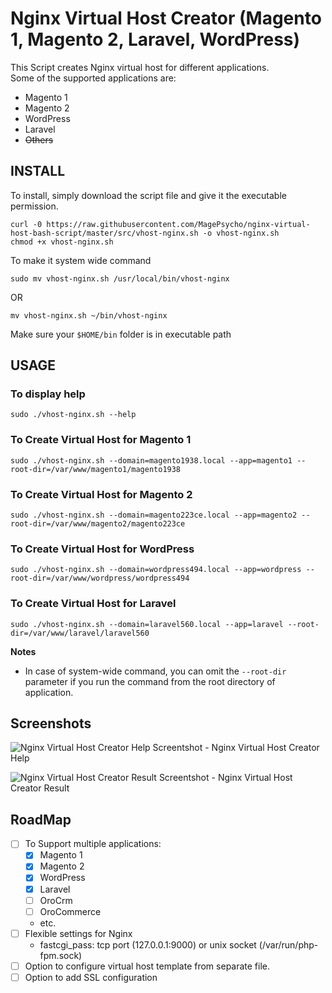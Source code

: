 # Nginx Virtual Host Creator (Magento 1, Magento 2, Laravel, WordPress)

This Script creates Nginx virtual host for different applications.  
Some of the supported applications are:  
 - Magento 1
 - Magento 2
 - WordPress
 - Laravel
 - ~~Others~~


## INSTALL
To install, simply download the script file and give it the executable permission.
```
curl -0 https://raw.githubusercontent.com/MagePsycho/nginx-virtual-host-bash-script/master/src/vhost-nginx.sh -o vhost-nginx.sh
chmod +x vhost-nginx.sh
```

To make it system wide command
```
sudo mv vhost-nginx.sh /usr/local/bin/vhost-nginx
```
OR 
```
mv vhost-nginx.sh ~/bin/vhost-nginx
```
Make sure your `$HOME/bin` folder is in executable path

## USAGE
### To display help
```
sudo ./vhost-nginx.sh --help
```
### To Create Virtual Host for Magento 1
```
sudo ./vhost-nginx.sh --domain=magento1938.local --app=magento1 --root-dir=/var/www/magento1/magento1938
```

### To Create Virtual Host for Magento 2
```
sudo ./vhost-nginx.sh --domain=magento223ce.local --app=magento2 --root-dir=/var/www/magento2/magento223ce
```

### To Create Virtual Host for WordPress
```
sudo ./vhost-nginx.sh --domain=wordpress494.local --app=wordpress --root-dir=/var/www/wordpress/wordpress494
```

### To Create Virtual Host for Laravel
```
sudo ./vhost-nginx.sh --domain=laravel560.local --app=laravel --root-dir=/var/www/laravel/laravel560
```

**Notes**
 - In case of system-wide command, you can omit the `--root-dir` parameter if you run the command from the root directory of application. 

## Screenshots
![Nginx Virtual Host Creator Help](https://github.com/MagePsycho/nginx-virtual-host-bash-script/raw/master/docs/nginx-virtual-host-bash-script-help.png "Nginx Virtual Host Creator Help")
Screentshot - Nginx Virtual Host Creator Help

![Nginx Virtual Host Creator Result](https://github.com/MagePsycho/nginx-virtual-host-bash-script/raw/master/docs/nginx-virtual-host-bash-script-result.png "Nginx Virtual Host Creator Result")
Screentshot - Nginx Virtual Host Creator Result

## RoadMap
 - [ ] To Support multiple applications:
    - [x] Magento 1
    - [x] Magento 2
    - [x] WordPress
    - [x] Laravel    
    - [  ] OroCrm    
    - [  ] OroCommerce    
    - etc.
 - [ ] Flexible settings for Nginx 
    - fastcgi_pass: tcp port (127.0.0.1:9000) or unix socket (/var/run/php-fpm.sock)
 - [ ] Option to configure virtual host template from separate file.
 - [ ] Option to add SSL configuration
